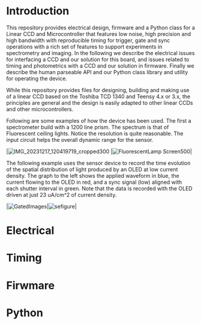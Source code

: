 


# Introduction
This repository provides electrical design, firmware and a Python class for a Linear CCD and Microcontroller that features low noise, high precision and high bandwidth with reproducible timing for trigger, gate and sync operations with a rich set of features to support experiments in spectrometry and imaging.  In the following we describe the electrical issues for interfacing a CCD and our solution for this board, and issues related to timing and photometrics with a CCD and our solution in firmware.  Finally we describe the human parseable API and our Python class library and utility for operating the device.

While this repository provides files for designing, building and making use of a linear CCD based on the Toshiba TCD 1340 and Teensy 4.x or 3.x, the principles are general and the design is easily adapted to other linear CCDs and other microcontrollers.

Following are some examples of how the device has been used.  The first a spectrometer build with a 1200 line prism.   The spectrum is that of Fluorescent ceiling lights.  Notice the  resolution is quite reasonable.  The input circuit helps the overall dynamic range for the sensor.

|![IMG_20231217_120419719_cropped300](https://github.com/drmcnelson/Linear-CCD-with-LTSpice-KiCAD-Firmware-and-Python-Library/assets/38619857/de198b21-05c3-4d13-88c1-3835d190116e) |![FluorescentLamp Screen500](https://github.com/drmcnelson/Linear-CCD-with-LTSpice-KiCAD-Firmware-and-Python-Library/assets/38619857/6d012101-5bae-4bd2-b496-b92bc3603f1b)|


The following example uses the sensor device to record the time evolution of the spatial distribution of light produced by an OLED at low current  density.   The graph to the left shows the applied waveform in blue, the current flowing to the OLED in red, and a sync signal (low) aligned with each shutter interval in green.  Note that the data is recorded with the OLED driven at just 23 uA/cm^2 of current density.

|![GatedImages](https://github.com/drmcnelson/Linear-CCD-with-LTSpice-KiCAD-Firmware-and-Python-Library/assets/38619857/6fe39487-f4e0-41bb-8c49-dffe6716e681)|![sefigure](https://github.com/drmcnelson/Linear-CCD-with-LTSpice-KiCAD-Firmware-and-Python-Library/assets/38619857/37f1105b-1cc1-45fa-8f51-5d2376b44fcb)|





# Electrical

# Timing

# Firwmare

# Python
